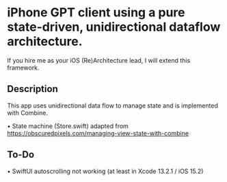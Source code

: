 # iPhone GPT client using a pure state-driven, unidirectional dataflow architecture.
  If you hire me as your iOS (Re)Architecture lead, I will extend this framework.

## Description

This app uses unidirectional data flow to manage state and is implemented with Combine.

• State machine (Store.swift) adapted from https://obscuredpixels.com/managing-view-state-with-combine

## To-Do

• SwiftUI autoscrolling not working (at least in Xcode 13.2.1 / iOS 15.2)


